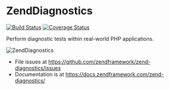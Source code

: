 ZendDiagnostics
===============

[![Build Status](https://secure.travis-ci.org/zendframework/zend-diagnostics.svg?branch=master)](https://secure.travis-ci.org/zendframework/zend-diagnostics)
[![Coverage Status](https://coveralls.io/repos/github/zendframework/zend-diagnostics/badge.svg?branch=master)](https://coveralls.io/github/zendframework/zend-diagnostics?branch=master)

Perform diagnostic tests within real-world PHP applications.

![ZendDiagnostics](http://i.imgur.com/xd2Na8y.png)

- File issues at https://github.com/zendframework/zend-diagnostics/issues
- Documentation is at https://docs.zendframework.com/zend-diagnostics/
